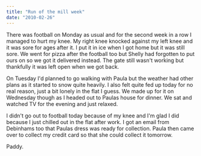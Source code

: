 ```yaml
---
title: "Run of the mill week"
date: "2010-02-26"
---
```

There was football on Monday as usual and for the second week in a row I managed to hurt my knee. My right knee knocked against my left knee and it was sore for ages after it. I put it in ice when I got home but it was still sore. We went for pizza after the football too but Shelly had forgotten to put ours on so we got it delivered instead. The gate still wasn't working but thankfully it was left open when we got back.

On Tuesday I'd planned to go walking with Paula but the weather had other plans as it started to snow quite heavily. I also felt quite fed up today for no real reason, just a bit lonely in the flat I guess. We made up for it on Wednesday though as I headed out to Paulas house for dinner. We sat and watched TV for the evening and just relaxed.

I didn't go out to football today because of my knee and I'm glad I did because I just chilled out in the flat after work. I got an email from Debinhams too that Paulas dress was ready for collection. Paula then came over to collect my credit card so that she could collect it tomorrow.

Paddy.